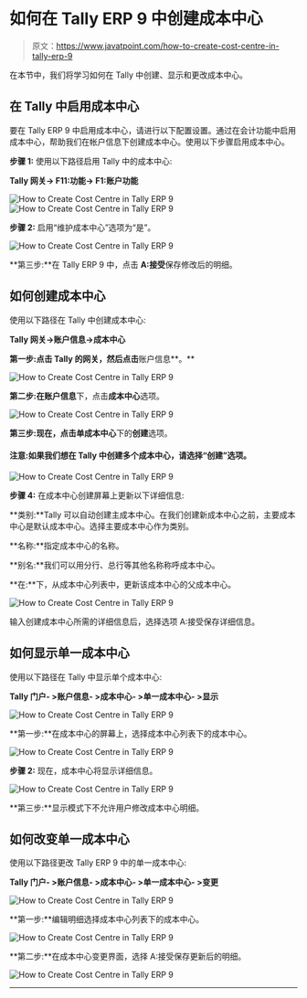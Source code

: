 # 如何在 Tally ERP 9 中创建成本中心

> 原文：<https://www.javatpoint.com/how-to-create-cost-centre-in-tally-erp-9>

在本节中，我们将学习如何在 Tally 中创建、显示和更改成本中心。

## 在 Tally 中启用成本中心

要在 Tally ERP 9 中启用成本中心，请进行以下配置设置。通过在会计功能中启用成本中心，帮助我们在帐户信息下创建成本中心。使用以下步骤启用成本中心。

**步骤 1:** 使用以下路径启用 Tally 中的成本中心:

**Tally 网关→ F11:功能→ F1:账户功能**

![How to Create Cost Centre in Tally ERP 9](img/2eaefa730577c388a78fea32a4f5b141.png)
![How to Create Cost Centre in Tally ERP 9](img/2667a5fedaa5c3778d3b9a3befd62ea9.png)

**步骤 2:** 启用“维护成本中心”选项为“是”。

![How to Create Cost Centre in Tally ERP 9](img/1c2ec31cce81c2bbd19b1b6ee601b68b.png)

**第三步:**在 Tally ERP 9 中，点击 **A:接受**保存修改后的明细。

## 如何创建成本中心

使用以下路径在 Tally 中创建成本中心:

**Tally 网关→账户信息→成本中心**

**第一步:**点击 Tally 的**网关，然后点击**账户信息**。**

![How to Create Cost Centre in Tally ERP 9](img/085209c02067301c4c6e261ffc4e8c74.png)

**第二步:**在**账户信息**下，点击**成本中心**选项。

![How to Create Cost Centre in Tally ERP 9](img/1294f2b931b784a7f51957e1005e906f.png)

**第三步:**现在，点击**单成本中心**下的**创建**选项。

#### 注意:如果我们想在 Tally 中创建多个成本中心，请选择“创建”选项。

![How to Create Cost Centre in Tally ERP 9](img/a053153ecd1538d1a2e3cdc9576b5f97.png)

**步骤 4:** 在成本中心创建屏幕上更新以下详细信息:

**类别:**Tally 可以自动创建主成本中心。在我们创建新成本中心之前，主要成本中心是默认成本中心。选择主要成本中心作为类别。

**名称:**指定成本中心的名称。

**别名:**我们可以用分行、总行等其他名称称呼成本中心。

**在:**下，从成本中心列表中，更新该成本中心的父成本中心。

![How to Create Cost Centre in Tally ERP 9](img/44a9c050a98ae4f3e2978f5a659d54de.png)

输入创建成本中心所需的详细信息后，选择选项 A:接受保存详细信息。

## 如何显示单一成本中心

使用以下路径在 Tally 中显示单个成本中心:

**Tally 门户- >账户信息- >成本中心- >单一成本中心- >显示**

![How to Create Cost Centre in Tally ERP 9](img/c3c58938012c2d12dd837f645b4b5ca3.png)

**第一步:**在成本中心的屏幕上，选择成本中心列表下的成本中心。

![How to Create Cost Centre in Tally ERP 9](img/d4eedf828c6ffedc087e753141bdd9c6.png)

**步骤 2:** 现在，成本中心将显示详细信息。

![How to Create Cost Centre in Tally ERP 9](img/60d387385b72b251f5fbd7f9026d4cf8.png)

**第三步:**显示模式下不允许用户修改成本中心明细。

## 如何改变单一成本中心

使用以下路径更改 Tally ERP 9 中的单一成本中心:

**Tally 门户- >账户信息- >成本中心- >单一成本中心- >变更**

![How to Create Cost Centre in Tally ERP 9](img/b3a7333538aebd5e009b71cc3879b865.png)

**第一步:**编辑明细选择成本中心列表下的成本中心。

![How to Create Cost Centre in Tally ERP 9](img/593b4cb0d8531b818e4df4ed19d832f4.png)

**第二步:**在成本中心变更界面，选择 A:接受保存更新后的明细。

![How to Create Cost Centre in Tally ERP 9](img/edb0db52b69174156d1b455a6c7a3dfe.png)

* * *